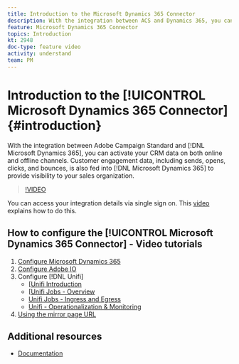 ```yaml
---
title: Introduction to the Microsoft Dynamics 365 Connector
description: With the integration between ACS and Dynamics 365, you can activate your CRM data on both online and offline channels. Customer engagement data, including sends, opens, clicks, and bounces, is also fed into Dynamics 365 to provide visibility to your sales organization.
feature: Microsoft Dynamics 365 Connector
topics: Introduction
kt: 2948
doc-type: feature video
activity: understand
team: PM
---
```


# Introduction to the [!UICONTROL Microsoft Dynamics 365 Connector] {#introduction}

With the integration between Adobe Campaign Standard and [!DNL Microsoft Dynamics 365], you can activate your CRM data on both online and offline channels. Customer engagement data, including sends, opens, clicks, and bounces, is also fed into [!DNL Microsoft Dynamics 365] to provide visibility to your sales organization.

>[!VIDEO](https://video.tv.adobe.com/v/27975?quality=12)

You can access your integration details via single sign on. This [video](/help/integrating/microsoft-dynamics-365-connector/single-sign-on.md) explains how to do this.

## How to configure the [!UICONTROL Microsoft Dynamics 365 Connector] - Video tutorials

1. [Configure Microsoft Dynamics 365](/help/integrating/microsoft-dynamics-365-connector/configure-microsoft-dynamics-365.md)
2. [Configure Adobe IO](/help/integrating/microsoft-dynamics-365-connector/configure-adobe-io.md)
3. Configure [!DNL Unifi]
   * [[Unifi Introduction](/help/integrating/microsoft-dynamics-365-connector/configure-unifi-introduction.md)
   * [[Unifi Jobs - Overview](/help/integrating/microsoft-dynamics-365-connector/configure-unifi-jobs-overview.md)
   * [Unifi Jobs - Ingress and Egress](/help/integrating/microsoft-dynamics-365-connector/configure-unifi-jobs-ingress-egress.md)
   * [Unifi - Operationalization & Monitoring](/help/integrating/microsoft-dynamics-365-connector/configure-unifi-operalization-and-monitoring.md)
4. [Using the mirror page URL](/help/integrating/microsoft-dynamics-365-connector/mirror-page-url.md)

## Additional resources

* [Documentation](https://docs.adobe.com/content/help/en/campaign-standard/using/integrating-with-adobe-cloud/campaign-and-microsoft-dynamics-365/working-with-campaign-standard-and-ms-dynamics/working-with-campaign-standard-and-microsoft-dynamics-365.html)
